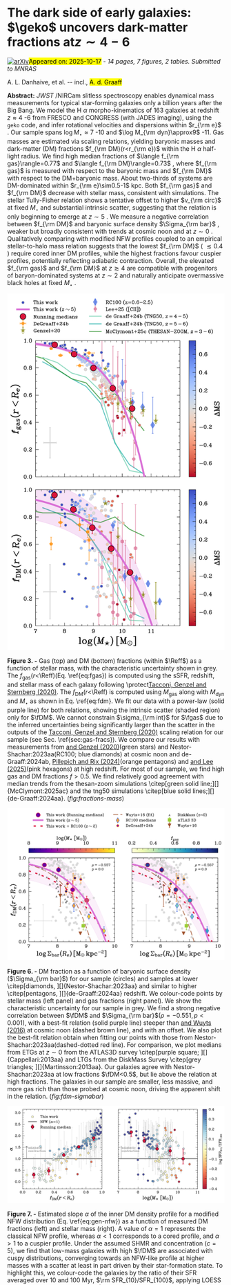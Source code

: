 <div class="macros" style="visibility:hidden;">
$\newcommand{\ensuremath}{}$
$\newcommand{\xspace}{}$
$\newcommand{\object}[1]{\texttt{#1}}$
$\newcommand{\farcs}{{.}''}$
$\newcommand{\farcm}{{.}'}$
$\newcommand{\arcsec}{''}$
$\newcommand{\arcmin}{'}$
$\newcommand{\ion}[2]{#1#2}$
$\newcommand{\textsc}[1]{\textrm{#1}}$
$\newcommand{\hl}[1]{\textrm{#1}}$
$\newcommand{\footnote}[1]{}$
$\newcommand{\kthrd}{\ensuremath{k_{\mathrm{3D}}}\xspace}$
$\newcommand{\bn}{\ensuremath{b_{\mathrm{n}}}\xspace}$
$\newcommand{\Reff}{\ensuremath{r_{\mathrm{e}}}\xspace}$
$\newcommand{\D}{\ensuremath{\mathrm{d}}\xspace}$
$\newcommand{\qint}{\ensuremath{q_0}\xspace}$
$\newcommand{\qobs}{\ensuremath{q_{\mathrm{obs}}}\xspace}$
$\newcommand{\vcirc}{\ensuremath{v_{\mathrm{circ}}}\xspace}$
$\newcommand{\vcircobs}{\ensuremath{v_{\mathrm{circ,obs}}}\xspace}$
$\newcommand{\Menc}{\ensuremath{M_{\mathrm{sph}}}\xspace}$
$\newcommand{\vrot}{\ensuremath{v_{\mathrm{rot}}}\xspace}$
$\newcommand{\sigmaint}{\ensuremath{\sigma_{0}}\xspace}$
$\newcommand{\Msun}{\ensuremath{\rm M_{\odot}}\xspace}$
$\newcommand{\Mstar}{\ensuremath{M_{\star}}\xspace}$
$\newcommand{\Mgas}{\ensuremath{M_{\mathrm{gas}}}\xspace}$
$\newcommand{\Mbar}{\ensuremath{M_{\mathrm{bar}}}\xspace}$
$\newcommand{\Mdyn}{\ensuremath{M_{\mathrm{dyn}}}\xspace}$
$\newcommand{\Mbh}{\ensuremath{M_{\mathrm{BH}}}\xspace}$
$\newcommand{\lMstar}{\ensuremath{\log_{10}(\Mstar/\Msun)}\xspace}$
$\newcommand{\lMgas}{\ensuremath{\log_{10}(\Mgas/\Msun)}\xspace}$
$\newcommand{\lMbar}{\ensuremath{\log_{10}(\Mbar/\Msun)}\xspace}$
$\newcommand{\lMdyn}{\ensuremath{\log_{10}(\Mdyn/\Msun)}\xspace}$
$\newcommand{\logMstar}{\ensuremath{\log(\Mstar ~\rm[\Msun])}\xspace}$
$\newcommand{\logMbh}{\ensuremath{\log(\Mbh ~\rm[\Msun])}\xspace}$
$\newcommand{\logMdyn}{\ensuremath{\log(\Mdyn ~\rm[\Msun])}\xspace}$
$\newcommand{\fgas}{\ensuremath{f_{\mathrm{gas}}}\xspace}$
$\newcommand{\fDM}{\ensuremath{f_{\mathrm{DM}}}\xspace}$
$\newcommand{\nSdisk}{\ensuremath{n_{\mathrm{disk}}}\xspace}$
$\newcommand{\nSbulge}{\ensuremath{n_{\mathrm{bulge}}}\xspace}$
$\newcommand{\Ha}{\ensuremath{\mathrm{H}\alpha}\xspace}$
$\newcommand{\vsigma}{\ensuremath{\mathrm{v}/\sigmaint}\xspace}$
$\newcommand{\geko}{\textsc{geko}}$
$\newcommand{\sersic}{Sérsic }$
$\newcommand{\angstrom}{\mbox{\normalfontÅ}}$
$\newcommand{\deltaMS}{\ensuremath{\Delta \rm MS}\xspace}$
$\newcommand{\rotsupp}{\text{v}/\sigma_0}$
$\newcommand{\disp}{\sigma_0}$
$\newcommand{\rHa}{\ensuremath{r_{\rm e, Ha}}\xspace}$
$\newcommand{\rNUV}{\ensuremath{r_{\rm e, NUV}}\xspace}$
$\newcommand{\rFUV}{\ensuremath{r_{\rm e, FUV}}\xspace}$
$\newcommand{\ropt}{\ensuremath{r_{\rm e, opt}}\xspace}$
$\newcommand{\HatoUV}{\ensuremath{r_{\rm e, Ha}/r_{\rm e, UV}}\xspace}$
$\newcommand{\HatoNUV}{\ensuremath{r_{\rm e, Ha}/r_{\rm e, NUV}}\xspace}$
$\newcommand{\FUVtoNUV}{\ensuremath{r_{\rm e, FUV}/r_{\rm e, NUV}}\xspace}$
$\newcommand{\FUVtoopt}{\ensuremath{r_{\rm e, FUV}/r_{\rm e, opt}}\xspace}$
$\newcommand{\sigmabar}{\ensuremath{\Sigma_{\rm bar}}\xspace}$
$\newcommand{\logsigmabar}{\ensuremath{\log (\Sigma_{\rm bar}) [\Msun \thinspace \rm kpc^{-2}]}\xspace}$
$\newcommand$
$\newcommand{\labelitemi}{\labelitemii}$
$\newcommand{\arraystretch}{1.5}$
$\newcommand{\thebibliography}{\DeclareRobustCommand{\VAN}[3]{##3}\VANthebibliography}$</div>



<div id="title">

# The dark side of early galaxies: $\geko$ uncovers dark-matter fractions at$z\sim4-6$

</div>
<div id="comments">

[![arXiv](https://img.shields.io/badge/arXiv-2510.14779-b31b1b.svg)](https://arxiv.org/abs/2510.14779)<mark>Appeared on: 2025-10-17</mark> -  _14 pages, 7 figures, 2 tables. Submitted to MNRAS_

</div>
<div id="authors">

A. L. Danhaive, et al. -- incl., <mark>A. d. Graaff</mark>

</div>
<div id="abstract">

**Abstract:** _JWST_ /NIRCam slitless spectroscopy enables dynamical mass measurements for typical star-forming galaxies only a billion years after the Big Bang. We model the H $\alpha$ morpho-kinematics of 163 galaxies at redshift $z\approx4$ -6 from FRESCO and CONGRESS (with JADES imaging), using the $\texttt{geko}$ code, and infer rotational velocities and dispersions within $r_{\rm e}$ . Our sample spans $\log M_{\star}\approx7$ -10 and $\log M_{\rm dyn}\approx9$ -11. Gas masses are estimated via scaling relations, yielding baryonic masses and dark-matter (DM) fractions $f_{\rm DM}(r<r_{\rm e})$ within the H $\alpha$ half-light radius. We find high median fractions of $\langle f_{\rm gas}\rangle=0.77$ and $\langle f_{\rm DM}\rangle=0.73$ , where $f_{\rm gas}$ is measured with respect to the baryonic mass and $f_{\rm DM}$ with respect to the DM+baryonic mass. About two-thirds of systems are DM-dominated within $r_{\rm e}\sim0.5-1$ kpc. Both $f_{\rm gas}$ and $f_{\rm DM}$ decrease with stellar mass, consistent with simulations. The stellar Tully-Fisher relation shows a tentative offset to higher $v_{\rm circ}$ at fixed $M_{\star}$ and substantial intrinsic scatter, suggesting that the relation is only beginning to emerge at $z\sim5$ . We measure a negative correlation between $f_{\rm DM}$ and baryonic surface density $\Sigma_{\rm bar}$ , weaker but broadly consistent with trends at cosmic noon and at $z\sim0$ . Qualitatively comparing with modified NFW profiles coupled to an empirical stellar-to-halo mass relation suggests that the lowest $f_{\rm DM}$ ( $\lesssim0.4$ ) require cored inner DM profiles, while the highest fractions favour cuspier profiles, potentially reflecting adiabatic contraction. Overall, the elevated $f_{\rm gas}$ and $f_{\rm DM}$ at $z\gtrsim4$ are compatible with progenitors of baryon-dominated systems at $z\sim2$ and naturally anticipate overmassive black holes at fixed $M_{\star}$ .

</div>

<div id="div_fig1">

<img src="tmp_2510.14779/./Figures/fgas_fdm_Tacconi_zcolor.png" alt="Fig3" width="100%"/>

**Figure 3. -** Gas (top) and DM (bottom) fractions (within $\Reff$) as a function of stellar mass, with the characteristic uncertainty shown in grey. The $f_{\text{gas}} (r<$\Reff$)$(Eq. \ref{eq:fgas}) is computed using the sSFR, redshift, and stellar mass of each galaxy following \protect[Tacconi, Genzel and Sternberg (2020)](https://ui.adsabs.harvard.edu/abs/2020ARA&A..58..157T). The $f_{\text{DM}} (r<$\Reff$)$ is computed using $M_{\text{gas}}$ along with $M_{\text{dyn}}$ and $M_{\star}$ as shown in Eq. \ref{eq:fdm}. We fit our data with a power-law (solid purple line) for both relations, showing the intrinsic scatter (shaded region) only for $\fDM$. We cannot constrain $\sigma_{\rm int}$ for $\fgas$ due to the inferred uncertainties being significantly larger than the scatter in the outputs of the [Tacconi, Genzel and Sternberg (2020)](https://ui.adsabs.harvard.edu/abs/2020ARA&A..58..157T) scaling relation for our sample (see Sec. \ref{sec:gas-fracs}). We compare our results with measurements from [ and Genzel (2020)](https://ui.adsabs.harvard.edu/abs/2020ApJ...902...98G)(green stars) and Nestor-Shachar:2023aa(RC100; blue diamonds) at cosmic noon and de-Graaff:2024ab, [Pillepich and Rix (2024)](https://ui.adsabs.harvard.edu/abs/2024ApJ...967L..40D)(orange pentagons) and [ and Lee (2025)](https://ui.adsabs.harvard.edu/abs/2025arXiv250711600L)(pink hexagons) at high redshift. For most of our sample, we find high gas and DM fractions $f > 0.5$. We find relatively good agreement with median trends from the thesan-zoom simulations \citep[green solid line;][]{McClymont:2025ac} and the tng50 simulations \citep[blue solid lines;][]{de-Graaff:2024aa}. (*fig:fractions-mass*)

</div>
<div id="div_fig2">

<img src="tmp_2510.14779/./Figures/fdm_sigmabar_multi.png" alt="Fig6" width="100%"/>

**Figure 6. -** DM fraction as a function of baryonic surface density ($\Sigma_{\rm bar}$) for our sample (circles) and samples at lower \citep[diamonds, ][]{Nestor-Shachar:2023aa} and similar to higher \citep[pentagons, ][]{de-Graaff:2024aa} redshift. We colour-code points by stellar mass (left panel) and gas fractions (right panel). We show the characteristic uncertainty for our sample in grey. We find a strong negative correlation between $\fDM$ and $\Sigma_{\rm bar}$($\rho = -0.551, p < 0.001$), with a best-fit relation (solid purple line) steeper than [ and Wuyts (2016)](https://ui.adsabs.harvard.edu/abs/2016ApJ...831..149W) at cosmic noon (dashed brown line), and with an offset. We also plot the best-fit relation obtain when fitting our points with those from Nestor-Shachar:2023aa(dashed-dotted red line). For comparison, we plot medians from ETGs at $z\sim 0$ from the ATLAS3D survey \citep[purple square; ][]{Cappellari:2013aa} and LTGs from the DiskMass Survey \citep[grey triangles; ][]{Martinsson:2013aa}. Our galaxies agree with Nestor-Shachar:2023aa at low fractions $\fDM<0.5$, but lie above the relation at high fractions. The galaxies in our sample are smaller, less massive, and more gas rich than those probed at cosmic noon, driving the apparent shift in the relation.  (*fig:fdm-sigmabar*)

</div>
<div id="div_fig3">

<img src="tmp_2510.14779/./Figures/alpha_fdm_mstar.png" alt="Fig7" width="100%"/>

**Figure 7. -** Estimated slope $\alpha$ of the inner DM density profile for a modified NFW distribution (Eq. \ref{eq:gen-nfw}) as a function of measured DM fractions (left) and stellar mass (right). A value of $\alpha = 1$ represents the classical NFW profile, whereas $\alpha < 1$ corresponds to a cored profile, and $\alpha>1$ to a cuspier profile. Under the assumed SHMR and concentration ($c=5$), we find that low-mass galaxies with high $\fDM$ are associated with cuspy distributions, converging towards an NFW-like profile at higher masses with a scatter at least in part driven by their star-formation state. To highlight this, we colour-code the galaxies by the ratio of their SFR averaged over 10 and 100 Myr, $\rm SFR_{10}/SFR_{100}$, applying LOESS smoothing  ([ and Cappellari 2013](https://ui.adsabs.harvard.edu/abs/2013MNRAS.432.1862C)) . Galaxies going through a burst of star formation ($\log \rm SFR_{10}/SFR_{100} \gtrapprox 0.4$) have preferentially high values of $\alpha$, which supports the adiabatic contraction scenario. (*fig:alpha_fdm_sfr*)

</div><div id="qrcode"><img src=https://api.qrserver.com/v1/create-qr-code/?size=100x100&data="https://arxiv.org/abs/2510.14779"></div>